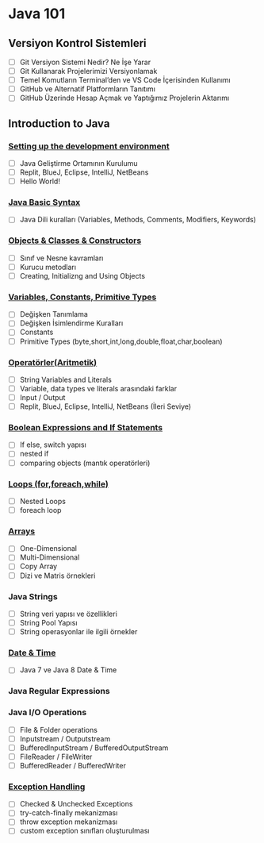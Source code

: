 # Java 101

## Versiyon Kontrol Sistemleri

- [ ] Git Versiyon Sistemi Nedir? Ne İşe Yarar
- [ ] Git Kullanarak Projelerimizi Versiyonlamak
- [ ] Temel Komutların Terminal’den ve VS Code İçerisinden Kullanımı
- [ ] GitHub ve Alternatif Platformların Tanıtımı
- [ ] GitHub Üzerinde Hesap Açmak ve Yaptığımız Projelerin Aktarımı

## Introduction to Java

### [**Setting up the development environment**](02-setting-up-development-env/)

- [ ] Java Geliştirme Ortamının Kurulumu
- [ ] Replit, BlueJ, Eclipse, IntelliJ, NetBeans
- [ ] Hello World!

### [Java Basic Syntax](03-java-basic-syntax/)

- [ ] Java Dili kuralları (Variables, Methods, Comments, Modifiers, Keywords)

### [Objects & Classes & Constructors](04-objects-classes-constructors/)

- [ ] Sınıf ve Nesne kavramları
- [ ] Kurucu metodları
- [ ] Creating, Initializng and Using Objects

### [Variables, Constants, Primitive  Types](05-variables-constants-primitive-types/)

- [ ] Değişken Tanımlama
- [ ] Değişken İsimlendirme Kuralları
- [ ] Constants
- [ ] Primitive Types (byte,short,int,long,double,float,char,boolean)

### 	[Operatörler(Aritmetik)](06-operatörler/)

- [ ] String Variables and Literals
- [ ] Variable, data types ve literals arasındaki farklar
- [ ] Input / Output
- [ ] Replit, BlueJ, Eclipse, IntelliJ, NetBeans (İleri Seviye)

### [Boolean Expressions and If Statements](07-boolean-expressions-and-if-statements/)

- [ ] If else, switch yapısı
- [ ] nested if
- [ ] comparing objects (mantık operatörleri)

### [Loops (for,foreach,while)](08-loops/)

- [ ] Nested Loops
- [ ] foreach loop

### [Arrays](09-arrays/)

- [ ] One-Dimensional
- [ ] Multi-Dimensional
- [ ] Copy Array
- [ ] Dizi ve Matris örnekleri

### Java Strings

- [ ] String veri yapısı ve özellikleri
- [ ] String Pool Yapısı
- [ ] String operasyonlar ile ilgili örnekler

### [Date & Time](11-date-time/) 

- [ ] Java 7 ve Java 8 Date & Time

### Java Regular Expressions

### Java I/O Operations

- [ ] File & Folder operations
- [ ] Inputstream / Outputstream
- [ ] BufferedInputStream / BufferedOutputStream
- [ ] FileReader / FileWriter
- [ ] BufferedReader / BufferedWriter

### [Exception Handling](14-exception-handling)

- [ ] Checked & Unchecked Exceptions
- [ ] try-catch-finally mekanizması
- [ ] throw exception mekanizması
- [ ] custom exception sınıfları oluşturulması
